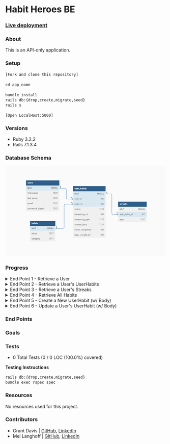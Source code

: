 # Habit Heroes BE

### [Live deployment](https://powerful-scrubland-99007-c4aa236ac7c5.herokuapp.com/)

### About

This is an API-only application.

### Setup

```
[Fork and clone this repository]

cd app_name

bundle install
rails db:{drop,create,migrate,seed}
rails s

[Open LocalHost:5000]
```

### Versions

- Ruby 3.2.2
- Rails 7.1.3.4

### Database Schema

![database_schema](public/Schema.png)

### Progress

<details>
  <summary> End Point 1 - Retrieve a User </summary>

**Request**

```http
GET /api/v1/users/:id
Content-Type: application/json
Accept: application/json
```

**Response & Response Code** `200`

```json
{
  "data": {
    "id": "1",
    "type": "user",
    "attributes": {
      "id": "1",
      "first_name": "Grant",
      "last_name": "Davis",
      "email": "grantdavis303@gmail.com",
    }
  }
}
```
</details>

<details>
  <summary> End Point 2 - Retrieve a User's UserHabits </summary>

**Request**

```http
GET /api/v1/users/:id/habits
Content-Type: application/json
Accept: application/json
```

**Response & Response Code** `200`

```json
{
  "data": [
    {
      "id": "1",
      "type": "user_habit",
      "attributes": {
        "id": "1",
        "status": "active",
        "goal_int": 2,
        "goal_type": "day",
        "started_date": "1/25/24",
        "times_completed": 1,
        "days_completed": 4
      }
    },
    {
      "id": "2",
      "type": "user_habit",
      "attributes": {
        "id": "1",
        "status": "inactive",
        "goal_int": 3,
        "goal_type": "week",
        "started_date": "1/30/24",
        "times_completed": 1,
        "days_completed": 5
      }
    }
  ]
}
```
</details>

<details>
  <summary> End Point 3 - Retrieve a User's Streaks </summary>

**Request**

```http
GET /api/v1/users/:id/streaks
Content-Type: application/json
Accept: application/json
```

**Response & Response Code** `200`

```json
```
</details>

<details>
  <summary> End Point 4 - Retrieve All Habits </summary>

**Request**

```http
GET /api/v1/habits
Content-Type: application/json
Accept: application/json
```

**Response & Response Code** `200`

```json
```
</details>

<details>
  <summary> End Point 5 - Create a New UserHabit (w/ Body) </summary>

**Request**

```http
POST /api/v1/users/:id/habits
Content-Type: application/json
Accept: application/json

Body

{
  "times_completed": 1
}
```

**Response & Response Code** `201`

```json
```
</details>

<details>
  <summary> End Point 6 - Update a User's UserHabit (w/ Body) </summary>

**Request**

```http
POST /api/v1/users/:id/habits
Content-Type: application/json
Accept: application/json

Body 

{

}
```

**Response & Response Code** `200`

```json
```
</details>

### End Points

### Goals

### Tests

* 0 Total Tests (0 / 0 LOC (100.0%) covered)

**Testing Instructions**

```
rails db:{drop,create,migrate,seed}
bundle exec rspec spec
```

### Resources

No resources used for this project.

### Contributors

* Grant Davis | [GitHub](https://github.com/grantdavis303), [LinkedIn](https://www.linkedin.com/in/grantdavis303/)
* Mel Langhoff | [GitHub](https://github.com/mel-langhoff), [LinkedIn](https://www.linkedin.com/in/melissalanghoff/)
